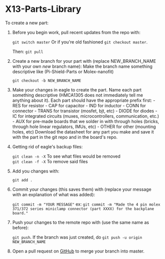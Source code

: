 # X13-Parts-Library

To create a new part:
1. Before you begin work, pull recent updates from the repo with:

	`git switch master`
	Or if you're old fashioned `git checkout master`.

	Then: `git pull`

2. Create a new branch for your part with (replace NEW_BRANCH_NAME with your own _new_ branch name):
	Make the branch name something descriptive like (Pi-Shield-Parts or Molex-nanofit)

	`git checkout -b NEW_BRANCH_NAME`

3. Make your changes in eagle to create the part.
	Name each part something descriptive (HMCA1305 does not immediately tell me anything about it).
	Each part should have the appropriate prefix first:
		- RES for resistor
		- CAP for capacitor
		- IND for inductor
		- CONN for connector
		- TRANS for transistor (mosfet, bjt, etc)
		- DIODE for diodes
		- IC for integrated circuits (muxes, microcontrollers, communication, etc.)
		- AUX for pre-made boards that we solder in with through holes (bricks, through hole linear regulators, IMUs, etc)
		- OTHER for other (mounting holes, etc)
	Download the datasheet for any part you make and save it with the part in the git repo and in the board's repo.

4. Getting rid of eagle's backup files:

	`git clean -n -X`  To see what files would be removed  
	`git clean -f -X`  To remove said files

5. Add you changes with:

	`git add .`

6. Commit your changes (this saves them) with (replace your message with an explanation of what was added):

	`git commit -m "YOUR MESSAGE"`
	ex: `git commit -m "Made the 4 pin molex 371/372 series miniclamp connector (part XXXX) for the backplane board."`

7. Push your changes to the remote repo with (use the same name as before):

	`git push`.
	If the branch was just created, do `git push -u origin NEW_BRANCH_NAME`
	
8. Open a pull request on [GitHub](https://github.com/purduerov/X13-Parts-Library/pulls) to merge your branch into master.
